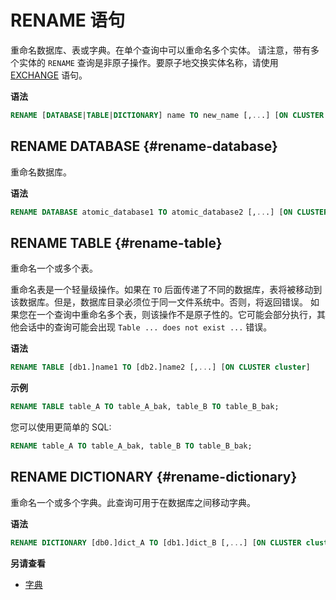 
# RENAME 语句

重命名数据库、表或字典。在单个查询中可以重命名多个实体。
请注意，带有多个实体的 `RENAME` 查询是非原子操作。要原子地交换实体名称，请使用 [EXCHANGE](./exchange.md) 语句。

**语法**

```sql
RENAME [DATABASE|TABLE|DICTIONARY] name TO new_name [,...] [ON CLUSTER cluster]
```

## RENAME DATABASE {#rename-database}

重命名数据库。

**语法**

```sql
RENAME DATABASE atomic_database1 TO atomic_database2 [,...] [ON CLUSTER cluster]
```

## RENAME TABLE {#rename-table}

重命名一个或多个表。

重命名表是一个轻量级操作。如果在 `TO` 后面传递了不同的数据库，表将被移动到该数据库。但是，数据库目录必须位于同一文件系统中。否则，将返回错误。
如果您在一个查询中重命名多个表，则该操作不是原子性的。它可能会部分执行，其他会话中的查询可能会出现 `Table ... does not exist ...` 错误。

**语法**

```sql
RENAME TABLE [db1.]name1 TO [db2.]name2 [,...] [ON CLUSTER cluster]
```

**示例**

```sql
RENAME TABLE table_A TO table_A_bak, table_B TO table_B_bak;
```

您可以使用更简单的 SQL:  
```sql
RENAME table_A TO table_A_bak, table_B TO table_B_bak;
```

## RENAME DICTIONARY {#rename-dictionary}

重命名一个或多个字典。此查询可用于在数据库之间移动字典。

**语法**

```sql
RENAME DICTIONARY [db0.]dict_A TO [db1.]dict_B [,...] [ON CLUSTER cluster]
```

**另请查看**

- [字典](../../sql-reference/dictionaries/index.md)
